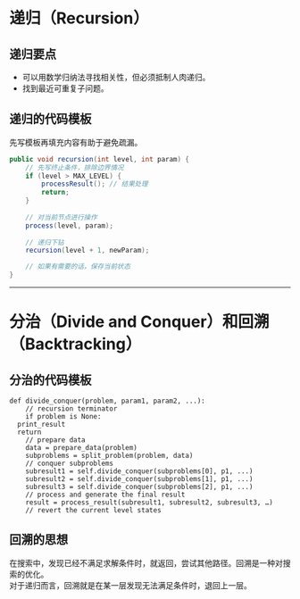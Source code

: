 # 递归（Recursion）

## 递归要点

- 可以用数学归纳法寻找相关性，但必须抵制人肉递归。
- 找到最近可重复子问题。

## 递归的代码模板

先写模板再填充内容有助于避免疏漏。

```java
public void recursion(int level, int param) {
    // 先写终止条件，排除边界情况 
    if (level > MAX_LEVEL) { 
        processResult(); // 结果处理
    	return; 
    } 
    
    // 对当前节点进行操作
	process(level, param); 
  
    // 递归下钻
  	recursion(level + 1, newParam); 

  	// 如果有需要的话，保存当前状态 
}
```

---

# 分治（Divide and Conquer）和回溯（Backtracking）

## 分治的代码模板

```
def divide_conquer(problem, param1, param2, ...):  
	// recursion terminator  
	if problem is None:  
  print_result  
  return  
	// prepare data  
	data = prepare_data(problem)  
	subproblems = split_problem(problem, data)  
	// conquer subproblems  
	subresult1 = self.divide_conquer(subproblems[0], p1, ...)  
	subresult2 = self.divide_conquer(subproblems[1], p1, ...)  
	subresult3 = self.divide_conquer(subproblems[2], p1, ...)  
	// process and generate the final result  
	result = process_result(subresult1, subresult2, subresult3, …)
	// revert the current level states
```

## 回溯的思想

在搜索中，发现已经不满足求解条件时，就返回，尝试其他路径。回溯是一种对搜索的优化。   
对于递归而言，回溯就是在某一层发现无法满足条件时，退回上一层。